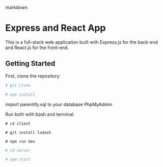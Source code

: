 markdown

# Express and React App

This is a full-stack web application built with Express.js for the back-end and React.js for the front-end.

## Getting Started

First, clone the repository:

```bash
# git clone

# npm install
```

import parentify.sql to your database PhpMyAdmin

Run both with bash and terminal:
```terminal
# cd client

# git install lodash

# npm run dev
```
```bash
# cd server

# npm start


